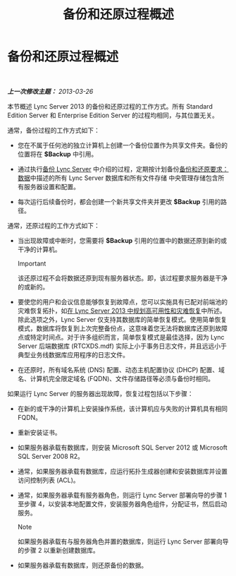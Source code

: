 ﻿---
title: 备份和还原过程概述
TOCTitle: 备份和还原过程概述
ms:assetid: e0f23b21-070f-4df5-b795-cea2f5338d85
ms:mtpsurl: https://technet.microsoft.com/zh-cn/library/Hh202192(v=OCS.15)
ms:contentKeyID: 52061160
ms.date: 05/19/2016
mtps_version: v=OCS.15
ms.translationtype: HT
---

# 备份和还原过程概述

 

_**上一次修改主题：** 2013-03-26_

本节概述 Lync Server 2013 的备份和还原过程的工作方式。所有 Standard Edition Server 和 Enterprise Edition Server 的过程均相同，与其位置无关。

通常，备份过程的工作方式如下：

  - 您在不属于任何池的独立计算机上创建一个备份位置作为共享文件夹。备份的位置将在 **$Backup** 中引用。

  - 通过执行[备份 Lync Server](lync-server-2013-backing-up-lync-server.md) 中介绍的过程，定期按计划备份[备份和还原要求：数据](lync-server-2013-backup-and-restoration-requirements-data.md)中描述的所有 Lync Server 数据库和所有文件存储 中央管理存储包含所有服务器设置和配置。

  - 每次运行后续备份时，都会创建一个新共享文件夹并更改 **$Backup** 引用的路径。

通常，还原过程的工作方式如下：

  - 当出现故障或中断时，您需要将 **$Backup** 引用的位置中的数据还原到新的或干净的计算机。
    
    > [!IMPORTANT]  
	> 该还原过程不会将数据还原到现有服务器状态。即，该过程要求服务器是干净的或新的。


  - 要使您的用户和会议信息能够恢复到故障点，您可以实施具有已配对前端池的灾难恢复拓扑，如[在 Lync Server 2013 中规划高可用性和灾难恢复](lync-server-2013-planning-for-high-availability-and-disaster-recovery.md)中所述。除此选项之外，Lync Server 仅支持其数据库的简单恢复模式。使用简单恢复模式，数据库将恢复到上次完整备份点，这意味着您无法将数据库还原到故障点或特定时间点。对于许多组织而言，简单恢复模式是最佳选择，因为 Lync Server 后端数据库 (RTCXDS.mdf) 实际上小于事务日志文件，并且远远小于典型业务线数据库应用程序的日志文件。

  - 在还原时，所有域名系统 (DNS) 配置、动态主机配置协议 (DHCP) 配置、域名、计算机完全限定域名 (FQDN)、文件存储路径等必须与备份时相同。

如果运行 Lync Server 的服务器出现故障，恢复过程包括以下步骤：

  - 在新的或干净的计算机上安装操作系统，该计算机应与失败的计算机具有相同 FQDN。

  - 重新安装证书。

  - 如果服务器承载有数据库，则安装 Microsoft SQL Server 2012 或 Microsoft SQL Server 2008 R2。

  - 通常，如果服务器承载有数据库，应运行拓扑生成器创建和安装数据库并设置访问控制列表 (ACL)。

  - 通常，如果服务器承载有服务器角色，则运行 Lync Server 部署向导的步骤 1 至步骤 4，以安装本地配置文件，安装服务器角色组件，分配证书，然后启动服务。
    
    > [!NOTE]  
    > 如果服务器承载有与服务器角色并置的数据库，则运行 Lync Server 部署向导的步骤 2 以重新创建数据库。
    


  - 如果服务器承载有数据库，则还原备份的数据。

